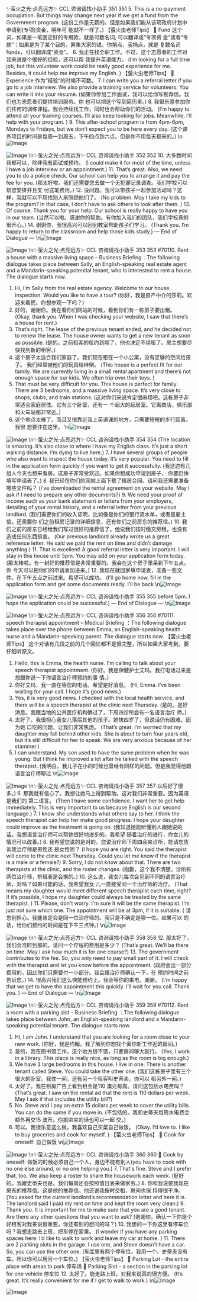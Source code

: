 ✨萤火之光·点亮远方✨
CCL 咨询请找小助手
351
351
5. This is a no-payment occupation. But things may change next year if we get a fund
from the Government program.
(这份工作是无薪的。但是如果我们能从该项政府计划中申请到(专项)资金，明年可
能就不一样了。)
【萤火虫老师Tips】

Fund 这个词，如果是一笔固定好的专用款，就是可数名词, 可以翻译成“专项资
金”或者“专款”；如果是为了某个目的，筹集大家的钱，你捐点，我捐点，就是
复数名词funds，可以翻译成“资金”。
6. 我正在找全职工作。不过，这个志愿者的工作对我来说是个很好的经验，还可以帮
我提升英语能力。
(I’m looking for a full time job, but this volunteer work could be really good experience
for me. Besides, it could help me improve my English. )
【萤火虫老师Tips】

Experience 作为“经验”的时候不可数。
7. I can write you a referral letter if you go to a job interview. We also provide a
training service for volunteers. You can write it into your résumé.
(如果你参加工作面试，我可以给你写推荐信。我们也为志愿者们提供培训服务。你
也可以把这个写到简历里。)
8. 我很乐意参加你们任何的训练课程。我会持续找工作，同时也会帮助你们的活动。
(I’m happy to attend all your training courses. I’ll also keep looking for jobs. Meanwhile,
I’ll help with your program. )
9. This after-school program is from 4pm-6pm, Mondays to Fridays, but we don’t
expect you to be here every day.
(这个课外项目的时间是每周一到周五，下午四点到六点。但是你不用每天都来的。)
\n![Image](images/page351_image1.jpeg)

![Image](images/page351_image2.jpeg)
\n✨萤火之光·点亮远方✨
CCL 咨询请找小助手
352
352
10. 大多数时间我都可以，除非我有面试或预约。
(I could make it for most of the time, unless I have a job interview or an appointment.)
11. That’s great. Also, we need you to do a police check. Our school can help you to
arrange it and pay the fee for you.
(那太好啦。我们还需要您去做一个无犯罪记录调查。我们学校可以帮您安排并且支
付这笔费用。)
12. 没问题。我可以带孩子一起参加活动吗？这样，我就可以不用找别人来照顾他们了。
(No problem. May I take my kids to the program? In that case, I don’t have to ask others
to look after them. )
13. Of course.
Thank you for your help. Our school is really happy to have you in our
team.
(当然可以啦。感谢你的帮助。有你加入我们的团队，我们学校真的很开心。)
14. 谢谢你，我很高兴可以回到教室帮助孩子们学习。
(Thank you. I’m happy to return to the classroom and help those kids study.)
— End of Dialogue —
\n![Image](images/page352_image1.jpeg)

![Image](images/page352_image2.jpeg)
\n✨萤火之光·点亮远方✨
CCL 咨询请找小助手
353
353
#70110. Rent a house with a massive living space –
Business
Briefing：The following dialogue takes place between Sally, an English-speaking real
estate agent and a Mandarin-speaking potential tenant, who is interested to rent a house.
The dialogue starts now.
1. Hi, I’m Sally from the real estate agency. Welcome to our house inspection. Would
you like to have a tour?
(你好，我是房产中介的莎莉。欢迎来看房。你想参观一下吗？)
2. 好的，谢谢你。我在看你们网站的时候，看到你们有一栋房子要出租。
(Okay, thank you. When I was checking your website, I saw that there’s a house for rent.)
3. That’s right. The lease of the previous tenant ended, and he decided not to renew the
lease. The house owner wants to get a new tenant as soon as possible.
(是的。之前租客的租约到期了，他也决定不续租了。房主想要尽快找到新的租客。)
4. 这个房子太适合我们家庭了。我们现在租在一个小公寓，没有足够的空间给孩子。
我们经常被他们的玩具给绊倒。
(This house is a perfect fit for our family. We are currently living in a small rental
apartment and there’s not enough space for our kids. We often trip over their toys. )
5. That must be very difficult for you. This house is perfect for family. There are 3
bedrooms, and a massive living space.
It’s very close to shops, clubs, and train
stations.
(这对你们来说肯定很麻烦吧。这栋房子非常适合家庭居住。它有三个卧室，还有一
个超大的起居室。它离商店，俱乐部和火车站都非常近。)
6. 这个地点太棒了。而且又很靠近我上英语课的地方，只需要短短的步行距离。我很
想要住在这里。
\n![Image](images/page353_image1.jpeg)

![Image](images/page353_image2.jpeg)
\n✨萤火之光·点亮远方✨
CCL 咨询请找小助手
354
354
(The location is amazing. It’s also close to where I have my English class. It’s just a short
walking distance. I’m dying to live here.)
7. I have several groups of people who also want to inspect the house today. It’s very
popular. You need to fill in the application form quickly if you want to get it
successfully.
(我这边有几组人今天也想来看房。这房子非常受欢迎。如果你想成功申请到房子，
你要赶快填写申请表了。)
8. 我已经在你们的网站上面下载了租房合同。请问我还需要准备哪些文件吗？
(I’ve downloaded the rental agreement on your website. May I ask if I need to prepare
any other documents?)
9. We need your proof of income such as your bank statement or letters from your
employers, detailing of your rental history, and a referral letter from your previous
landlord.
(我们需要你们的收入证明，比如像是你们的银行流水单，或者是雇主信。还需要你
们之前租房记录的详细信息，还有你们之前房东的推荐信。)
10. 我们之前的房东已经给我们写过很好的推荐信了。他说我们按时缴交房租，也没有
造成任何东西损害。
(Our previous landlord already wrote us a great reference letter. He said we paid the rent
on time and didn’t damage anything.)
11. That is excellent! A good referral letter is very important. I will stay in this house
until 5pm. You may add on your application form today.
(那太棒啦。有一封好的推荐信是非常重要的。我会在这个房子里呆到下午五点。你
今天可以把你们的申请表加进来。)
12. 我现在就回家填申请表，准备一些文件。在下午五点之前过来。希望可以成功。
(I’ll go home now, fill in the application form and get some documents ready. I’ll be back
\n![Image](images/page354_image1.jpeg)

![Image](images/page354_image2.jpeg)
\n✨萤火之光·点亮远方✨
CCL 咨询请找小助手
355
355
before 5pm. I hope the application could be successful.)
— End of Dialogue —
\n![Image](images/page355_image1.jpeg)

![Image](images/page355_image2.jpeg)
\n✨萤火之光·点亮远方✨
CCL 咨询请找小助手
356
356
#70111. speech therapist appointment – Medical
Briefing ：The following dialogue takes place over the phone between Emma, an
English-speaking health nurse and a Mandarin-speaking parent. The dialogue starts
now.
【萤火虫老师Tips】
这个对话有几段之前的几个回忆都不是很完整，所以如果大家考到，要仔细听原文。
1. Hello, this is Emma, the health nurse. I'm calling to talk about your speech therapist
appointment.
(你好。我是保健护士艾玛。我打电话过来是想跟你说一下你语言治疗师预约的事
情。)
2. 你好艾玛，我一直在等您的电话。希望是好消息。
(Hi, Emma. I’ve been waiting for your call. I hope it’s good news.)
3. Yes, it is very good news. I checked with the local health service, and there will be a
speech therapist at the clinic next Thursday.
(是的。是好消息。我跟当地的公共医疗机构确过了，下周四诊所会有一名语言治疗
师。)
4. 太好了。我很担心我女儿落后其他的孩子。她快四岁了，但说话仍有困难。因为她
口吃的问题，让我们非常焦虑。
(That’s great. I’m worried that my daughter may fall behind other kids. She is about to
turn four years old, but it’s still difficult for her to speak. We are very anxious because of
her stammer.)
5. I can understand. My son used to have the same problem when he was young. But I
think he improved a lot after he talked with the speech therapist.
(我明白。我儿子在小的时候也曾经有同样的问题。但是我觉得他跟语言治疗师聊过
\n![Image](images/page356_image1.jpeg)

![Image](images/page356_image2.jpeg)
\n✨萤火之光·点亮远方✨
CCL 咨询请找小助手
357
357
以后好了很多。)
6. 那我就有信心了。我想让她马上得到帮助。这对我们非常重要。因为英语是我们的
第二语言。
(Then I have some confidence. I want her to get help immediately. This is very important
to us because English is our second language.)
7. I know she understands what others say to her. I think the speech therapist can help
her make good progress. I hope your daughter could improve as the treatment is
going on.
(我知道她能听懂别人跟她说的话。我想语言治疗师可以帮她很好地进步的。我希望
随着治疗的进行，你女儿的情况可以改善。)
8. 我希望您说的是对的。您说治疗师下周四会来诊所，能请您告诉我治疗师是男性还
是女性呢？
(I hope you are right. You said the therapist will come to the clinic next Thursday. Could
you let me know if the therapist is a male or a female?)
9. Sorry, I do not know about that. There are two therapists at the clinic, and the roster
changes.
(抱歉，这个我不清楚。诊所有两位治疗师，排班表是会换的。)
10. 这么说，我女儿每次会见到不同的语言治疗师，对吗？如果可能的话，我希望我女
儿一直接受同一个治疗师的治疗。
(That means my daughter would meet different speech therapist each time, right? If it’s
possible, I hope my daughter could always be treated by the same therapist. )
11. Please, don't worry. I'm sure it will be the same therapist. I'm just not sure which
one. The appointment will be at 3pm, if it is suitable.
( 请您别担心。我能肯定会是同一位治疗师的。我只是不确定是哪一位。如果可以
的话，给你们预约的时间是在下午三点钟。)
\n![Image](images/page357_image1.jpeg)

![Image](images/page357_image2.jpeg)
\n✨萤火之光·点亮远方✨
CCL 咨询请找小助手
358
358
12. 那太好了，我们会准时到那的。请问一个疗程的费用是多少？
(That’s great. We’ll be there on time. May I ask how much it is for one course?)
13. The government contributes to the fee. So, you only need to pay small part of it. I
will check with the therapist and let you know before the appointment.
(政府会出一部分费用的，因此你们只需要付一小部分。我会跟治疗师确认一下，在
预约时间之前告诉您。)
14. 很高兴我们这么快能预约上。我会等你的来电，谢谢。
(I’m happy that we get to have the appointment this quickly. I’ll wait for you call. Thank
you. )
— End of Dialogue —
\n![Image](images/page358_image1.jpeg)

![Image](images/page358_image2.jpeg)
\n✨萤火之光·点亮远方✨
CCL 咨询请找小助手
359
359
#70112. Rent a room with a parking slot – Business
Briefing ：The following dialogue takes place between John, an English-speaking
landlord and a Mandarin-speaking potential tenant. The dialogue starts now.
1. Hi, I am John. I understand that you are looking for a room close to your new work.
(你好，我是约翰。我了解到你想找个离你新工作近的房间。)
2. 是的，我在图书馆工作。这个地方很不错，只要房间够大就行。
(Yes, I work in a library. This place is really nice, as long as the room is big enough.)
3. We have 3 large bedrooms in this house. I live in one. There is another tenant called
Steve. You could take the other one.
(我们这栋房子里有三个很大的卧室。我住一间，还有另一个租客叫史蒂夫。你可以
租另外一间。)
4. 太好了。我在租房广告上看到租金是110 澳元每周。请问这包括水电费吗？
(That’s great. I saw on the rental ad that the rent is 110 dollars per week. May I ask if that
includes the utility bill?)
5. No. Steve and I pay an extra 15 dollars per week to cover the utility bills. You can do
the same if you move in.
(不包括的。我和史蒂夫每周水电费会额外再交15 澳币。你搬进来的话也可以一起
交。)
6. 可以。我很乐意这么做。我喜欢自己买菜自己做饭。
(Okay. I’d love to. I like to buy groceries and cook for myself. )
【萤火虫老师Tips】

Cook for oneself: 自己做饭
\n![Image](images/page359_image1.jpeg)

![Image](images/page359_image2.jpeg)
\n✨萤火之光·点亮远方✨
CCL 咨询请找小助手
360
360

Cook by oneself: 做饭的时候必须自己一个人，身边不能有别人(you have to cook
with no one else around, or no one helping you.)
7. That's fine. Steve and I prefer that, too. We also keep a roster to share the
housework each week.
(挺好的。我跟史蒂夫也是。我们每周还会按照值日表来做家务。)
8. 你和我说要我现在房东的推荐信。这是他的推荐信。他还说我按时交租，房间也保
持得很干净。
(You asked for the current landlord’s recommendation letter and here it is. The landlord
said I paid my rent on time and kept the room very clean.)
9. Thank you. It is important for me to make sure that you are a good tenant. Are there
any other questions that you want to ask?
(谢谢你。确认一下你是个好租客对我来说很重要。你还有别的想问的吗？)
10. 我想问一下你这里有停车位吗？我想走路去上班，把车停在家里。
(I wonder if you have any parking spaces here. I’d like to walk to work and leave my car
at home. )
11. There are 2 parking slots in the garage. I use one, and Steve doesn't have a car. So,
you can use the other one.
(车库里有两个停车位。我用一个。史蒂夫没有车。所以你可以用另一个车位。)
【萤火虫老师Tips】

Parking Lot - the entire place with areas to park 停车场

Parking Slot - a section in the parking lot for one vehicle 停车位
12. 太好了。能走路上班，对我来说真的很方便。
(It’s great. It’s really convenient for me if I get to walk to work.)
\n![Image](images/page360_image1.jpeg)

![Image](images/page360_image2.jpeg)